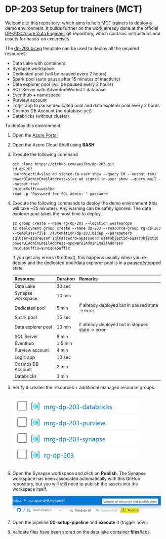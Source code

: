 # DP-203 Setup for trainers (MCT)

Welcome to this repository, which aims to help MCT trainers to deploy a demo environment. It builds further on the work already done at the official [DP-203: Azure Data Engineer](https://github.com/MicrosoftLearning/dp-203-azure-data-engineer) git repository, which contains instructions and assets for hands-on excercises.

The [dp-203.bicep](./automation/dp-203.bicep) template can be used to deploy all the required resources:

- Data Lake with containers
- Synapse workspace
- Dedicated pool (will be paused every 2 hours)
- Spark pool (auto pause after 15 minutes of inactivity)
- Data explorer pool (will be paused every 2 hours)
- SQL Server with AdventureWorksLT database
- Eventhub + namespace
- Purview account
- Logic app to pause dedicated pool and data explorer pool every 2 hours
- Cosmos DB Account (no database yet)
- Databricks (without cluster)

To deploy this environment:

1. Open the [Azure Portal](https://portal.azure.com)
1. Open the Azure Cloud Shell using **BASH**
1. Execute the following command

    ```azurecli
    git clone https://github.com/weslbo/dp-203.git
    cd dp-203
    userobjectid=$(az ad signed-in-user show --query id --output tsv)
    powerBIAdminEmailAddress=$(az ad signed-in-user show --query mail --output tsv)
    uniqueSuffix=weslbo
    read -p "Password for SQL Admin: " password
    ```

1. Execute the following commands to deploy the demo environment (this will take ~25 minutes). Any warning can be safely ignored. The data explorer pool takes the most time to deploy.

    ```azurecli
    az group create --name rg-dp-203 --location westeurope
    az deployment group create --name dp-203 --resource-group rg-dp-203 --template-file ./automation/dp-203.bicep --parameters sqlUser=azureuser sqlPassword=$password userobjectid=$userobjectid powerBIAdminEmailAddress=$powerBIAdminEmailAddress uniqueSuffix=$uniqueSuffix
    ```

    If you get any errors (#redtext), this happens usually when you re-deploy and the dedicated pool/data explorer pool is in a paused/stopped state

    | Resource | Duration | Remarks |
    |----------|----------|---------|
    | Data Lake | 30 sec | |
    | Synapse workspace | 10 min | |
    | Dedicated pool  | 5 min | if already deployed but in paused state -> error |
    | Spark pool | 15 sec | |
    | Data explorer pool  | 13 min | if already deployed but in stopped state -> error |
    | SQL Server | 8 min | |
    | Eventhub | 1.5 min | |
    | Purview account | 4 min | |
    | Logic app | 10 sec | |
    | Cosmos DB Account | 2 min | |
    | Databricks | 3 min | |

1. Verify it creates the resources + additional managed resource groups:

    ![resource groups](./images/resource-groups.png)

1. Open the Synapse workspace and click on **Publish**. The Synapse workspace has been associated automatically with this GitHub repository, but you will still need to publish the assets into the workspace itself.

    ![publish](./images/publish.png)

1. Open the pipeline **00-setup-pipeline** and **execute** it (trigger now).
1. Validate files have been stored on the data lake container **files**/labs.
